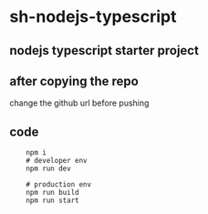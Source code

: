 # sh-nodejs-typescript
## nodejs typescript starter project


## after copying the repo
change the github url before pushing


## code
```
    npm i
    # developer env
    npm run dev

    # production env
    npm run build
    npm run start
```
